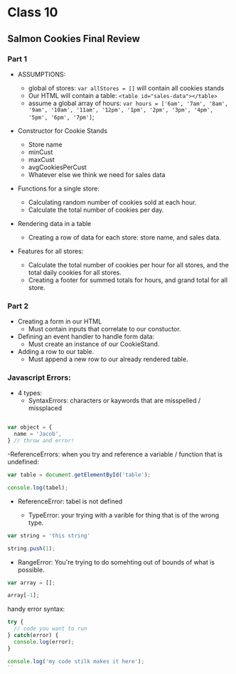 # Class 10

## Salmon Cookies Final Review

### Part 1

- ASSUMPTIONS:
  - global of stores: `var allStores = []` will contain all cookies stands
  - Our HTML will contain a table: `<table id="sales-data"></table>`
  - assume a global array of hours: `var hours = ['6am', '7am', '8am', '9am', '10am', '11am', '12pm', '1pm', '2pm', '3pm', '4pm', '5pm', '6pm', '7pm']`;

- Constructor for Cookie Stands
  - Store name
  - minCust
  - maxCust
  - avgCookiesPerCust
  - Whatever else we think we need for sales data

- Functions for a single store:
  - Calculating random number of cookies sold at each hour.
  - Calculate the total number of cookies per day.

- Rendering data in a table
  - Creating a row of data for each store: store name, and sales data.

- Features for all stores:
  - Calculate the total number of cookies per hour for all stores, and the total daily cookies for all stores.
  - Creating a footer for summed totals for hours, and grand total for all store.

### Part 2

- Creating a form in our HTML
  - Must contain inputs that correlate to our constuctor.
- Defining an event handler to handle form data:
  - Must create an instance of our CookieStand.
- Adding a row to our table.
  - Must append a new row to our already rendered table.


### Javascript Errors:

- 4 types:
  - SyntaxErrors: characters or kaywords that are misspelled / missplaced
```js

var object = {
  name = 'Jacob',
} // throw and error!

```
  -ReferenceErrors: when you try and reference a variable / function that is undefined:
```js
var table = document.getElementById('table');

console.log(tabel);
```
- ReferenceError: tabel is not defined

  - TypeError: your trying with a varible for thing that is of the wrong type.

```js
var string = 'this string'

string.push(1);

```

- RangeError: You're trying to do somehting out of bounds of what is possible.

```js
var array = [];

array[-1];

```

handy error syntax:

```js
try {
  // code you want to run
} catch(error) {
  console.log(error);
}

console.log('my code stilk makes it here');
``
